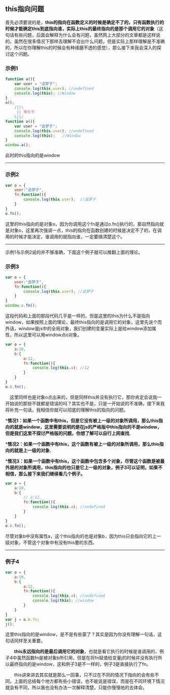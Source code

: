 ## this指向问题

首先必须要说的是，**this的指向在函数定义的时候是确定不了的，只有函数执行的时候才能确定this到底指向谁，实际上this的最终指向的是那个调用它的对象**（这句话有些问题，后面会解释为什么会有问题，虽然网上大部分的文章都是这样说的，虽然在很多情况下那样去理解不会出什么问题，但是实际上那样理解是不准确的，所以在你理解this的时候会有种琢磨不透的感觉），那么接下来我会深入的探讨这个问题。

### 示例1
```javascript
function a(){
    var user = "追梦子";
    console.log(this.user); //undefined
    console.log(this); //Window
}
a();
    /||\
     || 等价于
    \||/
function a(){
    var user = "追梦子";
    console.log(this.user); //undefined
    console.log(this);　　//Window
}
window.a();
```
此时的this指向的是window
***
### 示例2
```javascript
var o = {
    user:"追梦子",
    fn:function(){
        console.log(this.user);  //追梦子
    }
}
o.fn();
```
这里的this指向的是对象o，因为你调用这个fn是通过o.fn()执行的，那自然指向就是对象o，这里再次强调一点，this的指向在函数创建的时候是决定不了的，在调用的时候才能决定，谁调用的就指向谁，一定要搞清楚这个。

***
示例1与示例2说的并不够准确，下面这个例子就可以推翻上面的理论。
### 示例3
```javascript
var o = {
    user:"追梦子",
    fn:function(){
        console.log(this.user); //追梦子
    }
}
window.o.fn();
```
这段代码和上面的那段代码几乎是一样的，但是这里的this为什么不是指向window，如果按照上面的理论，最终this指向的是调用它的对象，这里先说个而外话，window是js中的全局对象，我们创建的变量实际上是给window添加属性，所以这里可以用window点o对象。
```javascript
var o = {
    a:10,
    b:{
        a:12,
        fn:function(){
            console.log(this.a); //12
        }
    }
}
o.b.fn();
```
　这里同样也是对象o点出来的，但是同样this并没有执行它，那你肯定会说我一开始说的那些不就都是错误的吗？其实也不是，只是一开始说的不准确，接下来我将补充一句话，我相信你就可以彻底的理解this的指向的问题。
 
 ***情况1：如果一个函数中有this，但是它没有被上一级的对象所调用，那么this指向的就是window，这里需要说明的是在js的严格版中this指向的不是window，但是我们这里不探讨严格版的问题，你想了解可以自行上网查找.**

***情况2：如果一个函数中有this，这个函数有被上一级的对象所调用，那么this指向的就是上一级的对象.**

***情况3：如果一个函数中有this，这个函数中包含多个对象，尽管这个函数是被最外层的对象所调用，this指向的也只是它上一级的对象，例子3可以证明，如果不相信，那么接下来我们继续看几个例子。**

```javascript
var o = {
    a:10,
    b:{
        // a:12,
        fn:function(){
            console.log(this.a); //undefined
        }
    }
}
o.b.fn();
```
尽管对象b中没有属性a，这个this指向的也是对象b，因为this只会指向它的上一级对象，不管这个对象中有没有this要的东西。

***

### 例子4
```javascript
var o = {
    a:10,
    b:{
        a:12,
        fn:function(){
            console.log(this.a); //undefined
            console.log(this); //window
        }
    }
}
var j = o.b.fn;
j();
```
这里this指向的是window，是不是有些蒙了？其实是因为你没有理解一句话，这句话同样至关重要。

　　**this永远指向的是最后调用它的对象**，也就是看它执行的时候是谁调用的，例子4中虽然函数fn是被对象b所引用，但是在将fn赋值给变量j的时候并没有执行所以最终指向的是window，这和例子3是不一样的，例子3是直接执行了fn。

　　this讲来讲去其实就是那么一回事，只不过在不同的情况下指向的会有些不同，上面的总结每个地方都有些小错误，也不能说是错误，而是在不同环境下情况就会有不同，所以我也没有办法一次解释清楚，只能你慢慢地的去体会。
